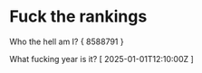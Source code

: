 # Fuck the rankings

Who the hell am I?
{ 8588791 }

What fucking year is it?
[ 2025-01-01T12:10:00Z ]
